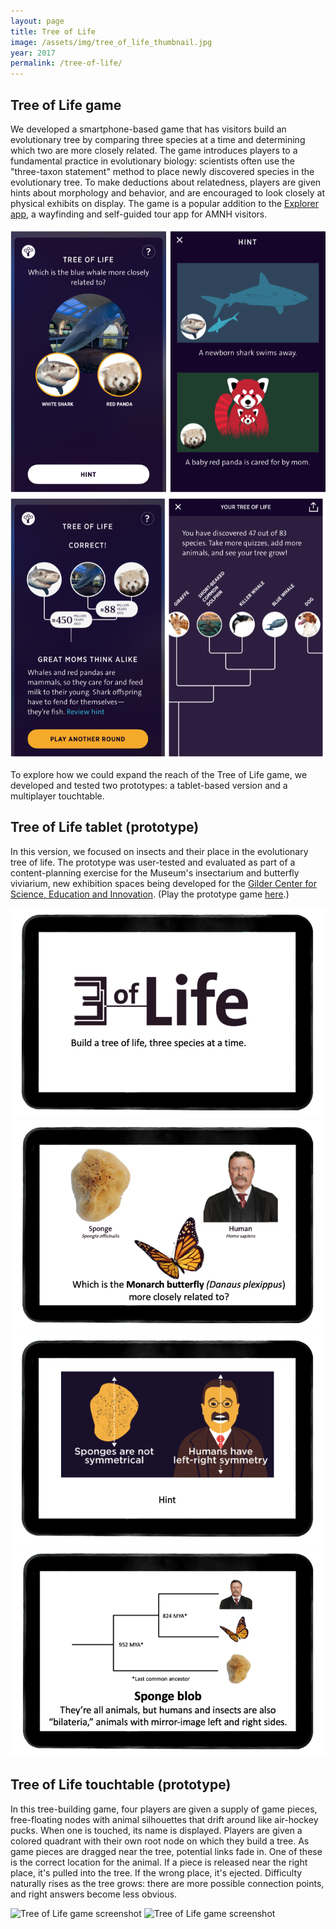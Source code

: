 ```yaml
---
layout: page
title: Tree of Life
image: /assets/img/tree_of_life_thumbnail.jpg
year: 2017
permalink: /tree-of-life/
---
```


## Tree of Life game

We developed a smartphone-based game that has visitors build an evolutionary tree by comparing three species at a time and determining which two are more closely related. The game introduces players to a fundamental practice in evolutionary biology: scientists often use the "three-taxon statement" method to place newly discovered species in the evolutionary tree. To make deductions about relatedness, players are given hints about morphology and behavior, and are encouraged to look closely at physical exhibits on display. The game is a popular addition to the <a href="https://www.amnh.org/apps/explorer" target="_blank">Explorer app</a>, a wayfinding and self-guided tour app for AMNH visitors. 

![Tree of Life game screenshots](/assets/img/ToL-whale1.png)
![Tree of Life game screenshots](/assets/img/ToL-whale2.png)



To explore how we could expand the reach of the Tree of Life game, we developed and tested two prototypes: a tablet-based version and a multiplayer touchtable. 


## Tree of Life tablet (prototype)
In this version, we focused on insects and their place in the evolutionary tree of life. The prototype was user-tested and evaluated as part of a content-planning exercise for the Museum's insectarium and butterfly viviarium, new exhibition spaces being developed for the <a href="https://www.amnh.org/about/gilder-center" target="_blank">Gilder Center for Science, Education and Innovation</a>. (Play the prototype game <a href="https://natalia-rodriguez.github.io/tol/Insect-Newick/" target="_blank">here</a>.)


![Tree of Life game screenshots](/assets/img/ToL-insects1.png)
![Tree of Life game screenshots](/assets/img/ToL-insects2.png)
![Tree of Life game screenshots](/assets/img/ToL-insects3.png)
![Tree of Life game screenshots](/assets/img/ToL-insects4.png)

## Tree of Life touchtable (prototype)
In this tree-building game, four players are given a supply of game pieces, free-floating nodes with animal silhouettes that drift around like air-hockey pucks. When one is touched, its name is displayed. Players are given a colored quadrant with their own root node on which they build a tree. As game pieces are dragged near the tree, potential links fade in. One of these is the correct location for the animal. If a piece is released near the right place, it's pulled into the tree. If the wrong place, it's ejected. Difficulty naturally rises as the tree grows: there are more possible connection points, and right answers become less obvious.

![Tree of Life game screenshot](/assets/img/ToL-multiplayer.jpg)
![Tree of Life game screenshot](/assets/img/tree_of_life_game.png)


